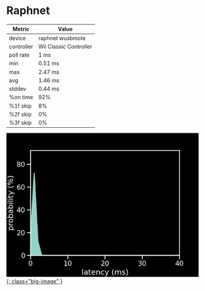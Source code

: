 # Raphnet

| Metric     | Value                  |
| ---------- | ---------------------- |
| device     | raphnet wusbmote       |
| controller | Wii Classic Controller |
| poll rate  | 1 ms                   |
| min        | 0.51 ms                |
| max        | 2.47 ms                |
| avg        | 1.46 ms                |
| stddev     | 0.44 ms                |
| %on time   | 92%                    |
| %1f skip   | 8%                     |
| %2f skip   | 0%                     |
| %3f skip   | 0%                     |

[![Graph](/assets/images/results/raphnet_classic_n.png){: class="big-image" }](/assets/images/results/raphnet_classic_n.png)
